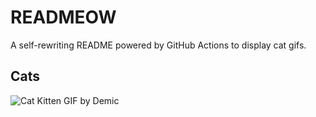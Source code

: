 # READMEOW

A self-rewriting README powered by GitHub Actions to display cat gifs.

## Cats

![Cat Kitten GIF by Demic](https://media4.giphy.com/media/3oriO0OEd9QIDdllqo/200.gif?cid=9acd02darxal9uf05szmmhbv7djf9fkowih0zrtgeejycla8&ep=v1_gifs_search&rid=200.gif&ct=g)
